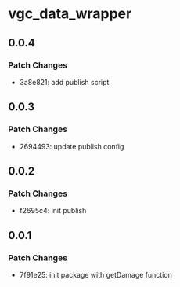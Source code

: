 # vgc_data_wrapper

## 0.0.4

### Patch Changes

- 3a8e821: add publish script

## 0.0.3

### Patch Changes

- 2694493: update publish config

## 0.0.2

### Patch Changes

- f2695c4: init publish

## 0.0.1

### Patch Changes

- 7f91e25: init package with getDamage function
